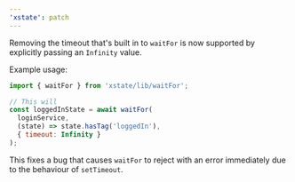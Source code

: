 ```yaml
---
'xstate': patch
---
```


Removing the timeout that's built in to `waitFor` is now supported by explicitly passing an `Infinity` value.

Example usage:

```js
import { waitFor } from 'xstate/lib/waitFor';

// This will
const loggedInState = await waitFor(
  loginService,
  (state) => state.hasTag('loggedIn'),
  { timeout: Infinity }
);
```

This fixes a bug that causes `waitFor` to reject with an error immediately due to the behaviour of `setTimeout`.
